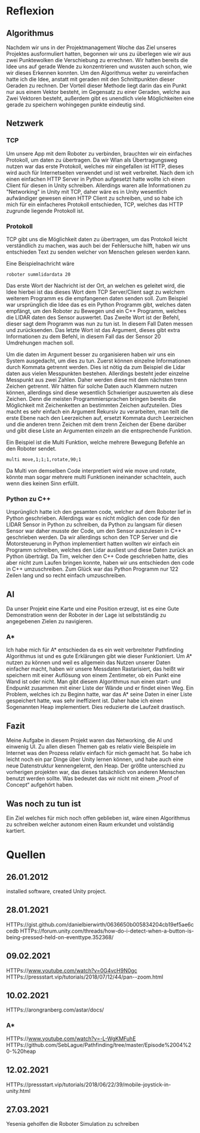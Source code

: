 # Reflexion

## Algorithmus
Nachdem wir uns in der Projektmanagement Woche das Ziel unseres Projektes ausformuliert hatten,
begonnen wir uns zu überlegen wie wir aus zwei Punktewolken die Verschiebung zu errechnen.
Wir hatten bereits die Idee uns auf gerade Wende zu konzentrieren und wussten auch schon,
wie wir dieses Erkennen konnten.
Um den Algorithmus weiter zu vereinfachen hatte ich die Idee,
anstatt mit geraden mit den Schnittpunkten dieser Geraden zu rechnen.
Der Vorteil dieser Methode liegt darin das ein Punkt nur aus einem Vektor besteht,
im Gegensatz zu einer Geraden, welche aus Zwei Vektoren besteht,
außerdem gibt es unendlich viele Möglichkeiten eine gerade zu speichern wohingegen punkte eindeutig sind.

## Netzwerk
### TCP
Um unsere App mit dem Roboter zu verbinden, brauchten wir ein einfaches Protokoll, um daten zu übertragen.
Da wir Wlan als Übertragungsweg nutzen war das erste Protokoll, welches mir eingefallen ist HTTP,
dieses wird auch für Internetseiten verwendet und ist weit verbreitet.
Nach dem ich einen einfachen HTTP Server in Python aufgesetzt hatte wollte ich einen Client für diesen in Unity schreiben.
Allerdings waren alle Informationen zu "Networking" in Unity mit TCP,
daher wäre es in Unity wesentlich aufwändiger gewesen einen HTTP Client zu schreiben,
und so habe ich mich für ein einfacheres Protokoll entschieden, TCP,
welches das HTTP zugrunde liegende Protokoll ist.

### Protokoll
TCP gibt uns die Möglichkeit daten zu übertragen, um das Protokoll leicht verständlich zu machen,
was auch bei der Fehlersuche hilft, haben wir uns entschieden Text zu senden welcher von Menschen gelesen werden kann.

Eine Beispielnachricht wäre
```
roboter summlidardata 20
```
Das erste Wort der Nachricht ist der Ort, an welchen es geleitet wird,
die Idee hierbei ist das dieses Wort dem TCP Server/Client sagt zu welchem weiterem Programm es die empfangenen daten senden soll.
Zum Beispiel war ursprünglich die Idee das es ein Python Programm gibt, welches daten empfängt,
um den Roboter zu Bewegen und ein C++ Programm, welches die LIDAR daten des Sensor auswertet.
Das Zweite Wort ist der Befehl, dieser sagt dem Programm was nun zu tun ist.
In diesem Fall Daten messen und zurücksenden.
Das letzte Wort ist das Argument, dieses gibt extra Informationen zu dem Befehl,
in diesem Fall das der Sensor 20 Umdrehungen machen soll.

Um die daten im Argument besser zu organisieren haben wir uns ein System ausgedacht, um dies zu tun.
Zuerst können einzelne Informationen durch Kommata getrennt werden.
Dies ist nötig da zum Beispiel die Lidar daten aus vielen Messpunkten bestehen.
Allerdings besteht jeder einzelne Messpunkt aus zwei Zahlen.
Daher werden diese mit dem nächsten trenn Zeichen getrennt.
Wir hätten für solche Daten auch Klammern nutzen können,
allerdings sind diese wesentlich Schwieriger auszuwerten als diese Zeichen.
Denn die meisten Programmiersprachen bringen bereits die Möglichkeit mit Zeichenketten an bestimmten Zeichen aufzuteilen.
Dies macht es sehr einfach ein Argument Rekursiv zu verarbeiten,
man teilt die erste Ebene nach den Leerzeichen auf,
ersetzt Kommata durch Leerzeichen und die anderen trenn Zeichen mit dem trenn Zeichen der Ebene darüber
und gibt diese Liste an Argumenten einzeln an die entsprechende Funktion.

Ein Beispiel ist die Multi Funktion, welche mehrere Bewegung Befehle an den Roboter sendet.
```
multi move,1;1;1,rotate,90;1
```
Da Multi von demselben Code interpretiert wird wie move und rotate,
könnte man sogar mehrere multi Funktionen ineinander schachteln,
auch wenn dies keinen Sinn erfüllt.
### Python zu C++
Ursprünglich hatte ich den gesamten code, welcher auf dem Roboter lief in Python geschrieben.
Allerdings war es nicht möglich den code für den LIDAR Sensor in Python zu schreiben,
da Python zu langsam für diesen Sensor war daher musste der Code,
um den Sensor auszulesen in C++ geschrieben werden.
Da wir allerdings schon den TCP Server und die Motorsteuerung in Python implementiert hatten wollten wir einfach ein Programm schreiben,
welches den Lidar ausliest und diese Daten zurück an Python überträgt.
Da Tim, welcher den C++ Code geschrieben hatte, dies aber nicht zum Laufen bringen konnte,
haben wir uns entschieden den code in C++ umzuschreiben.
Zum Glück war das Python Programm nur 122 Zeilen lang und so recht einfach umzuschreiben.

## AI
Da unser Projekt eine Karte und eine Position erzeugt,
ist es eine Gute Demonstration wenn der Roboter in der Lage ist selbstständig zu angegebenen Zielen zu navigieren.
### A*
Ich habe mich für A* entschieden da es ein weit verbreiteter Pathfinding Algorithmus ist
und es gute Erklärungen gibt wie dieser Funktioniert.
Um A* nutzen zu können und weil es allgemein das Nutzen unserer Daten einfacher macht,
haben wir unsere Messdaten Rastarisiert,
das heißt wir speichern mit einer Auflösung von einem Zentimeter,
ob ein Punkt eine Wand ist oder nicht.
Man gibt diesem Algorithmus nun einen start- und Endpunkt zusammen mit einer Liste der Wände und er findet einen Weg.
Ein Problem, welches ich zu Beginn hatte, war das A* seine Daten in einer Liste gespeichert hatte,
was sehr ineffizient ist.
Daher habe ich einen Sogenannten Heap implementiert.
Dies reduzierte die Laufzeit drastisch.

## Fazit
Meine Aufgabe in diesem Projekt waren das Networking, die AI und einwenig UI.
Zu allen diesen Themen gab es relativ viele Beispiele im Internet was den Prozess relativ einfach für mich gemacht hat.
So habe ich leicht noch ein par Dinge über Unity lernen können,
und habe auch eine neue Datenstruktur kennengelernt, den Heap.
Der größte unterschied zu vorherigen projekten war,
das dieses tatsächlich von anderen Menschen benutzt werden sollte.
Was bedeutet das wir nicht mit einem „Proof of Concept“ aufgehört haben.

## Was noch zu tun ist
Ein Ziel welches für mich noch offen geblieben ist, wäre einen Algorithmus zu schreiben welcher autonom einen Raum erkundet und volständig kartiert.

# Quellen
## 26.01.2012
installed software, created Unity project.
## 28.01.2021
HTTPs://gist.github.com/danielbierwirth/0636650b005834204cb19ef5ae6ccedb
HTTPs://forum.unity.com/threads/how-do-i-detect-when-a-button-is-being-pressed-held-on-eventtype.352368/
## 09.02.2021
HTTPs://www.youtube.com/watch?v=0G4vcH9N0gc
HTTPs://pressstart.vip/tutorials/2018/07/12/44/pan--zoom.html
## 10.02.2021
HTTPs://arongranberg.com/astar/docs/

### A*
HTTPs://www.youtube.com/watch?v=-L-WgKMFuhE
HTTPs://github.com/SebLague/Pathfinding/tree/master/Episode%2004%20-%20heap
## 12.02.2021
HTTPs://pressstart.vip/tutorials/2018/06/22/39/mobile-joystick-in-unity.html
## 27.03.2021
Yesenia geholfen die Roboter Simulation zu schreiben
